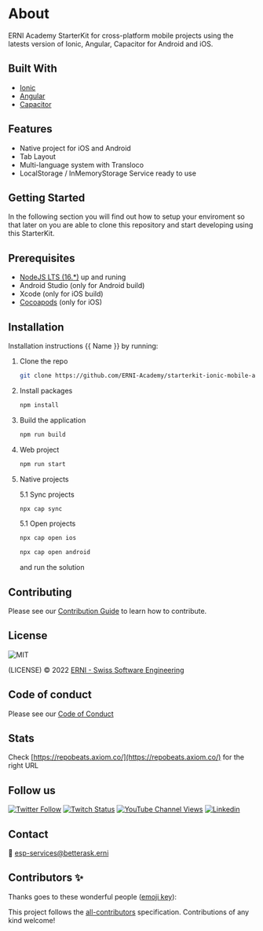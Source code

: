 # About

ERNI Academy StarterKit for cross-platform mobile projects using the latests version of Ionic, Angular, Capacitor for Android and iOS.

<!-- ALL-CONTRIBUTORS-BADGE:START - Do not remove or modify this section -->
<!-- ALL-CONTRIBUTORS-BADGE:END -->

## Built With

- [Ionic](https://ionicframework.com/)
- [Angular](https://angular.io/)
- [Capacitor](https://capacitorjs.com/)

## Features

- Native project for iOS and Android
- Tab Layout
- Multi-language system with Transloco
- LocalStorage / InMemoryStorage Service ready to use

## Getting Started

In the following section you will find out how to setup your enviroment so that later on you are able to clone this repository and start developing using this StarterKit.

## Prerequisites

- [NodeJS LTS (16.\*)](https://nodejs.org/) up and runing
- Android Studio (only for Android build)
- Xcode (only for iOS build)
- [Cocoapods](https://guides.cocoapods.org/using/getting-started.html#installation) (only for iOS)

## Installation

Installation instructions {{ Name }} by running:

1. Clone the repo

   ```sh
   git clone https://github.com/ERNI-Academy/starterkit-ionic-mobile-application.git
   ```

2. Install packages

   ```sh
   npm install
   ```

3. Build the application

   ```sh
   npm run build
   ```

4. Web project

   ```sh
   npm run start
   ```

5. Native projects

   5.1 Sync projects

   ```sh
   npx cap sync
   ```

   5.1 Open projects

   ```sh
   npx cap open ios
   ```

   ```sh
   npx cap open android
   ```

   and run the solution

## Contributing

Please see our [Contribution Guide](CONTRIBUTING.md) to learn how to contribute.

## License

![MIT](https://img.shields.io/badge/License-MIT-blue.svg)

(LICENSE) © 2022 [ERNI - Swiss Software Engineering](https://www.betterask.erni)

## Code of conduct

Please see our [Code of Conduct](CODE_OF_CONDUCT.md)

## Stats

Check [https://repobeats.axiom.co/](https://repobeats.axiom.co/) for the right URL

## Follow us

[![Twitter Follow](https://img.shields.io/twitter/follow/ERNI?style=social)](https://www.twitter.com/ERNI)
[![Twitch Status](https://img.shields.io/twitch/status/erni_academy?label=Twitch%20Erni%20Academy&style=social)](https://www.twitch.tv/erni_academy)
[![YouTube Channel Views](https://img.shields.io/youtube/channel/views/UCkdDcxjml85-Ydn7Dc577WQ?label=Youtube%20Erni%20Academy&style=social)](https://www.youtube.com/channel/UCkdDcxjml85-Ydn7Dc577WQ)
[![Linkedin](https://img.shields.io/badge/linkedin-31k-green?style=social&logo=Linkedin)](https://www.linkedin.com/company/erni)

## Contact

📧 [esp-services@betterask.erni](mailto:esp-services@betterask.erni)

## Contributors ✨

Thanks goes to these wonderful people ([emoji key](https://allcontributors.org/docs/en/emoji-key)):

<!-- ALL-CONTRIBUTORS-LIST:START - Do not remove or modify this section -->
<!-- ALL-CONTRIBUTORS-LIST:END -->

This project follows the [all-contributors](https://github.com/all-contributors/all-contributors) specification. Contributions of any kind welcome!

